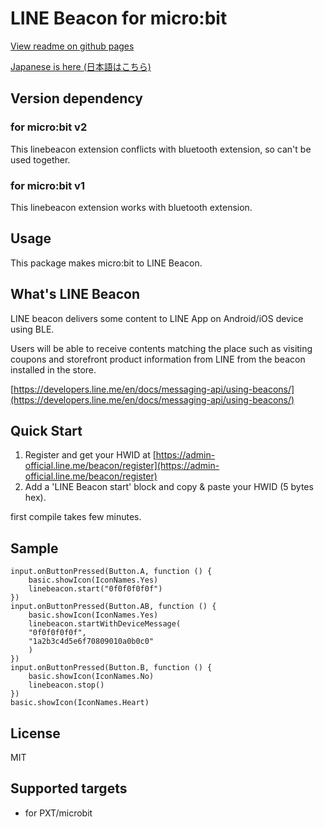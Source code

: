 # LINE Beacon for micro:bit

[View readme on github pages](https://pizayanz.github.io/pxt-linebeacon/)

[Japanese is here (日本語はこちら)](README_JP.md)

## Version dependency

### for micro:bit v2

This linebeacon extension conflicts with bluetooth extension, so can't be used together.

### for micro:bit v1

This linebeacon extension works with bluetooth extension.


## Usage

This package makes micro:bit to LINE Beacon.

## What's LINE Beacon

LINE beacon delivers some content to LINE App on Android/iOS device using BLE. 

Users will be able to receive contents matching the place such as visiting coupons and storefront product information from LINE from the beacon installed in the store.

[https://developers.line.me/en/docs/messaging-api/using-beacons/](https://developers.line.me/en/docs/messaging-api/using-beacons/)

## Quick Start

1. Register and get your HWID at [https://admin-official.line.me/beacon/register](https://admin-official.line.me/beacon/register)
1. Add a 'LINE Beacon start' block and copy & paste your HWID (5 bytes hex).

first compile takes few minutes.

## Sample

```blocks
input.onButtonPressed(Button.A, function () {
    basic.showIcon(IconNames.Yes)
    linebeacon.start("0f0f0f0f0f")
})
input.onButtonPressed(Button.AB, function () {
    basic.showIcon(IconNames.Yes)
    linebeacon.startWithDeviceMessage(
    "0f0f0f0f0f",
    "1a2b3c4d5e6f70809010a0b0c0"
    )
})
input.onButtonPressed(Button.B, function () {
    basic.showIcon(IconNames.No)
    linebeacon.stop()
})
basic.showIcon(IconNames.Heart)
```

## License

MIT

## Supported targets

* for PXT/microbit

<script src="https://makecode.com/gh-pages-embed.js"></script><script>makeCodeRender("{{ site.makecode.home_url }}", "{{ site.github.owner_name }}/{{ site.github.repository_name }}");</script>